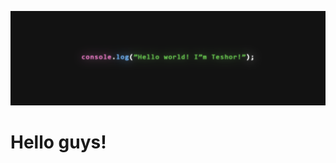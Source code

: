 ![Header](https://github.com/Teshor/Teshor/blob/7063f9320db13b66d20d81a120ee224166844148/github_banner.png)

# Hello guys!
